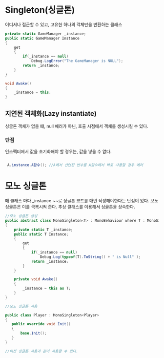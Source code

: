 # Singleton(싱글톤)

어디서나 접근할 수 있고, 고유한 하나의 객체만을 반환하는 클래스

```C#
private static GameManager _instance;
public static GameManager Instance
{
    get
    {
        if(_instance == null)
            Debug.LogError("The GameManager is NULL");
        return _instance;
    }
}

void Awake()
{
    _instance = this;
}
```

## 지연된 객체화(Lazy instantiate)
 싱글톤 객체가 없을 떄, null 에러가 아닌, 호출 시점에서 객체를 생성시킬 수 있다.

 ### 단점
 인스펙터에서 값을 초기화해야 할 경우는, 값을 넣을 수 없다.
```C#

 A.instance.A함수(); //A에서 선언된 변수를 A함수에서 바로 사용할 경우 에러
 ```

 # 모노 싱글톤
 매 클래스 마다 _instance ~~로 싱글톤 코드를 매번 작성해야한다는 단점이 있다.
 모노 싱글톤은 이를 극복시켜 준다.
 추상 클래스를 이용해서 싱글톤을 상속한다.

```C#
//모노 싱글톤 생성
public abstract class MonoSingleton<T> : MonoBehaviour where T : MonoSingleton<T>
{
    private static T _instance;
    public static T Instance;
    {
        get
        {
            if(_instance == null)
                Debug.Log(typeof(T).ToString() + " is Null" );
            return _instance;
        }
    }

    private void Awake()
    {
        _instance = this as T;
    }
}

//모노 싱글톤 사용

public class Player : MonoSingleton<Player>
{
   public override void Init()
   {
       base.Init();
   }
}

//이전 싱글톤 사용과 같이 사용할 수 있다.
```